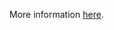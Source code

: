 More information [here](https://docs.prismacloud.io/en/enterprise-edition/policy-reference/aws-policies/aws-general-policies/bc-aws-general-99).
